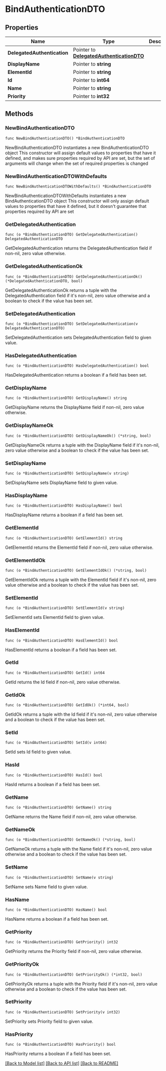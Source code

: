 # BindAuthenticationDTO

## Properties

Name | Type | Description | Notes
------------ | ------------- | ------------- | -------------
**DelegatedAuthentication** | Pointer to [**DelegatedAuthenticationDTO**](DelegatedAuthenticationDTO.md) |  | [optional] 
**DisplayName** | Pointer to **string** |  | [optional] 
**ElementId** | Pointer to **string** |  | [optional] 
**Id** | Pointer to **int64** |  | [optional] 
**Name** | Pointer to **string** |  | [optional] 
**Priority** | Pointer to **int32** |  | [optional] 

## Methods

### NewBindAuthenticationDTO

`func NewBindAuthenticationDTO() *BindAuthenticationDTO`

NewBindAuthenticationDTO instantiates a new BindAuthenticationDTO object
This constructor will assign default values to properties that have it defined,
and makes sure properties required by API are set, but the set of arguments
will change when the set of required properties is changed

### NewBindAuthenticationDTOWithDefaults

`func NewBindAuthenticationDTOWithDefaults() *BindAuthenticationDTO`

NewBindAuthenticationDTOWithDefaults instantiates a new BindAuthenticationDTO object
This constructor will only assign default values to properties that have it defined,
but it doesn't guarantee that properties required by API are set

### GetDelegatedAuthentication

`func (o *BindAuthenticationDTO) GetDelegatedAuthentication() DelegatedAuthenticationDTO`

GetDelegatedAuthentication returns the DelegatedAuthentication field if non-nil, zero value otherwise.

### GetDelegatedAuthenticationOk

`func (o *BindAuthenticationDTO) GetDelegatedAuthenticationOk() (*DelegatedAuthenticationDTO, bool)`

GetDelegatedAuthenticationOk returns a tuple with the DelegatedAuthentication field if it's non-nil, zero value otherwise
and a boolean to check if the value has been set.

### SetDelegatedAuthentication

`func (o *BindAuthenticationDTO) SetDelegatedAuthentication(v DelegatedAuthenticationDTO)`

SetDelegatedAuthentication sets DelegatedAuthentication field to given value.

### HasDelegatedAuthentication

`func (o *BindAuthenticationDTO) HasDelegatedAuthentication() bool`

HasDelegatedAuthentication returns a boolean if a field has been set.

### GetDisplayName

`func (o *BindAuthenticationDTO) GetDisplayName() string`

GetDisplayName returns the DisplayName field if non-nil, zero value otherwise.

### GetDisplayNameOk

`func (o *BindAuthenticationDTO) GetDisplayNameOk() (*string, bool)`

GetDisplayNameOk returns a tuple with the DisplayName field if it's non-nil, zero value otherwise
and a boolean to check if the value has been set.

### SetDisplayName

`func (o *BindAuthenticationDTO) SetDisplayName(v string)`

SetDisplayName sets DisplayName field to given value.

### HasDisplayName

`func (o *BindAuthenticationDTO) HasDisplayName() bool`

HasDisplayName returns a boolean if a field has been set.

### GetElementId

`func (o *BindAuthenticationDTO) GetElementId() string`

GetElementId returns the ElementId field if non-nil, zero value otherwise.

### GetElementIdOk

`func (o *BindAuthenticationDTO) GetElementIdOk() (*string, bool)`

GetElementIdOk returns a tuple with the ElementId field if it's non-nil, zero value otherwise
and a boolean to check if the value has been set.

### SetElementId

`func (o *BindAuthenticationDTO) SetElementId(v string)`

SetElementId sets ElementId field to given value.

### HasElementId

`func (o *BindAuthenticationDTO) HasElementId() bool`

HasElementId returns a boolean if a field has been set.

### GetId

`func (o *BindAuthenticationDTO) GetId() int64`

GetId returns the Id field if non-nil, zero value otherwise.

### GetIdOk

`func (o *BindAuthenticationDTO) GetIdOk() (*int64, bool)`

GetIdOk returns a tuple with the Id field if it's non-nil, zero value otherwise
and a boolean to check if the value has been set.

### SetId

`func (o *BindAuthenticationDTO) SetId(v int64)`

SetId sets Id field to given value.

### HasId

`func (o *BindAuthenticationDTO) HasId() bool`

HasId returns a boolean if a field has been set.

### GetName

`func (o *BindAuthenticationDTO) GetName() string`

GetName returns the Name field if non-nil, zero value otherwise.

### GetNameOk

`func (o *BindAuthenticationDTO) GetNameOk() (*string, bool)`

GetNameOk returns a tuple with the Name field if it's non-nil, zero value otherwise
and a boolean to check if the value has been set.

### SetName

`func (o *BindAuthenticationDTO) SetName(v string)`

SetName sets Name field to given value.

### HasName

`func (o *BindAuthenticationDTO) HasName() bool`

HasName returns a boolean if a field has been set.

### GetPriority

`func (o *BindAuthenticationDTO) GetPriority() int32`

GetPriority returns the Priority field if non-nil, zero value otherwise.

### GetPriorityOk

`func (o *BindAuthenticationDTO) GetPriorityOk() (*int32, bool)`

GetPriorityOk returns a tuple with the Priority field if it's non-nil, zero value otherwise
and a boolean to check if the value has been set.

### SetPriority

`func (o *BindAuthenticationDTO) SetPriority(v int32)`

SetPriority sets Priority field to given value.

### HasPriority

`func (o *BindAuthenticationDTO) HasPriority() bool`

HasPriority returns a boolean if a field has been set.


[[Back to Model list]](../README.md#documentation-for-models) [[Back to API list]](../README.md#documentation-for-api-endpoints) [[Back to README]](../README.md)


